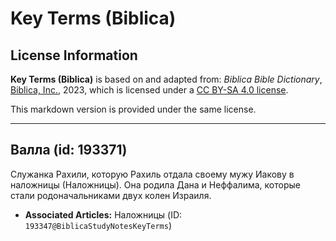 # Key Terms (Biblica)

## License Information

**Key Terms (Biblica)** is based on and adapted from: _Biblica Bible Dictionary_, [Biblica, Inc.](https://www.biblica.com/), 2023, which is licensed under a [CC BY-SA 4.0 license](https://creativecommons.org/licenses/by-sa/4.0/legalcode.en).

This markdown version is provided under the same license.



--------------------------------

## Валла (id: 193371)

Служанка Рахили, которую Рахиль отдала своему мужу Иакову в наложницы (Наложницы). Она родила Дана и Неффалима, которые стали родоначальниками двух колен Израиля.

* **Associated Articles:** Наложницы (ID: `193347@BiblicaStudyNotesKeyTerms`)

